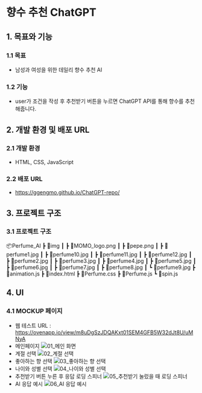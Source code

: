 # 향수 추천 ChatGPT

## 1. 목표와 기능
### 1.1 목표
- 남성과 여성을 위한 데일리 향수 추천 AI
### 1.2 기능
- user가 조건을 작성 후 추천받기 버튼을 누르면 ChatGPT API를 통해 향수를 추천해줍니다.

## 2. 개발 환경 및 배포 URL
### 2.1 개발 환경
- HTML, CSS, JavaScript
### 2.2 배포 URL
- https://ggengmo.github.io/ChatGPT-repo/

## 3. 프로젝트 구조
### 3.1 프로젝트 구조
📦Perfume_AI
 ┣ 📂img
 ┃ ┣ 📜MOMO_logo.png
 ┃ ┣ 📜pepe.png
 ┃ ┣ 📜perfume1.jpg
 ┃ ┣ 📜perfume10.jpg
 ┃ ┣ 📜perfume11.jpg
 ┃ ┣ 📜perfume12.jpg
 ┃ ┣ 📜perfume2.jpg
 ┃ ┣ 📜perfume3.jpg
 ┃ ┣ 📜perfume4.jpg
 ┃ ┣ 📜perfume5.jpg
 ┃ ┣ 📜perfume6.jpg
 ┃ ┣ 📜perfume7.jpg
 ┃ ┣ 📜perfume8.jpg
 ┃ ┗ 📜perfume9.jpg
 ┣ 📜animation.js
 ┣ 📜index.html
 ┣ 📜Perfume.css
 ┣ 📜Perfume.js
 ┗ 📜spin.js
## 4. UI
### 4.1 MOCKUP 페이지
- 웹 테스트 URL : https://ovenapp.io/view/m8uDgSzJDQAKxt01SEM4GFB5W32dJt8U/uMNyA
- 메인페이지
![01_메인 화면](https://github.com/ggengmo/ChatGPT-repo/assets/142369113/50b5f7e3-0072-416a-b145-06b9f6724c83)
- 계절 선택
![02_계절 선택](https://github.com/ggengmo/ChatGPT-repo/assets/142369113/efa74252-b8f2-41ed-ac4a-830f5ffe2969)
- 좋아하는 향 선택
![03_좋아하는 향 선택](https://github.com/ggengmo/ChatGPT-repo/assets/142369113/26150116-c622-4b4c-a320-8bba07dcf4b1)
- 나이와 성별 선택
![04_나이와 성별 선택](https://github.com/ggengmo/ChatGPT-repo/assets/142369113/d5dabe7a-6f40-4ef7-aaeb-20a523003c8e)
- 추천받기 버튼 누른 후 응답 로딩 스피너
![05_추천받기 눌렀을 때 로딩 스피너](https://github.com/ggengmo/ChatGPT-repo/assets/142369113/85e44bbc-7706-4c19-b63a-270b66263324)
- AI 응답 예시
![06_AI 응답 예시](https://github.com/ggengmo/ChatGPT-repo/assets/142369113/8b93d22b-5389-46d8-9070-2951fac37a49)


